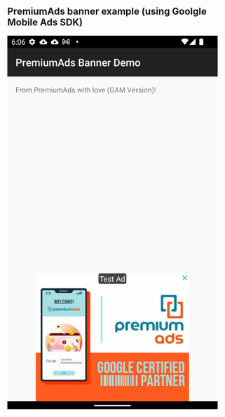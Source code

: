 ## PremiumAds banner example (using Goolgle Mobile Ads SDK)

<img src="https://raw.githubusercontent.com/Premium-Ads/mobile-android-examples/main/BannerExample/Screenshot.png"  width="480">
